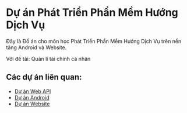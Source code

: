 # Dự án Phát Triển Phần Mềm Hướng Dịch Vụ

Đây là Đồ án cho môn học Phát Triển Phần Mềm Hướng Dịch Vụ trên nền tảng Android và Website.

Với đề tài: Quản lí tài chính cá nhân

## Các dự án liên quan: 
- [Dự án Web API](https://github.com/Thinh-GJaa/DoAn_Phat_Trien_Phan_Mem_Huong_Dich_Vu_WebService)
- [Dự án Android](https://github.com/Thinh-GJaa/DoAn_Phat_Trien_Phan_Mem_Huong_Dich_Vu_Android)
- [Dự án Website](https://github.com/Thinh-GJaa/DoAn_Phat_Trien_Phan_Mem_Huong_Dich_Vu_Website)
